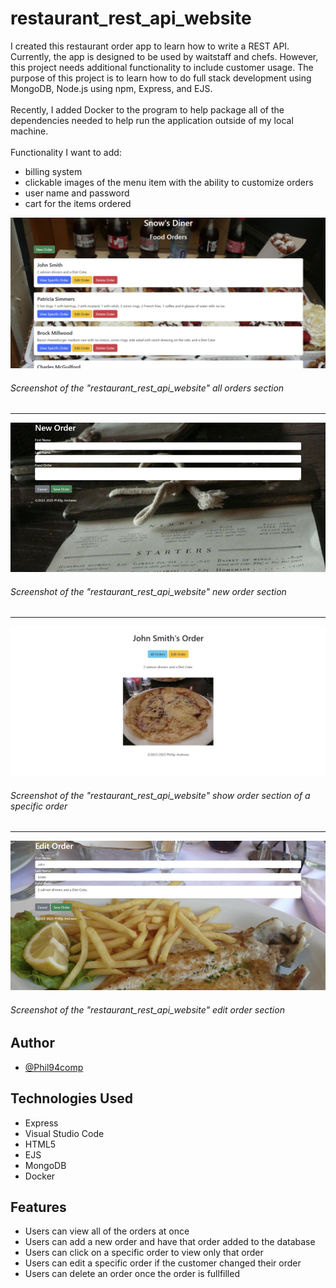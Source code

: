 # restaurant_rest_api_website

I created this restaurant order app to learn how to write a REST API. Currently, the app is designed to be used by waitstaff and chefs. However, this project needs additional functionality to include customer usage. 
The purpose of this project is to learn how to do full stack development using MongoDB, Node.js using npm, Express, and EJS. <br><br>Recently, I added Docker to the program to help package all of the dependencies needed to help run the application outside of my local machine.<br><br>
Functionality I want to add:

  - billing system
  - clickable images of the menu item with the ability to customize orders 
  - user name and password 
  - cart for the items ordered

![](rest_app_img/Screenshot-of-homepage-of-the-REST-app.png)
###### Screenshot of the "restaurant_rest_api_website" all orders section
---

![](rest_app_img/Screenshot-of-the-new-order-page.png)
###### Screenshot of the "restaurant_rest_api_website" new order section
---

![](rest_app_img/Screenshot-of-the-specific-order-page.png)
###### Screenshot of the "restaurant_rest_api_website" show order section of a specific order
---

![](rest_app_img/Screenshot-of-the-edit-order-page.png)
###### Screenshot of the "restaurant_rest_api_website" edit order section

## Author

- [@Phil94comp](https://www.github.com/Phil94comp)

## Technologies Used

* Express
* Visual Studio Code
* HTML5
* EJS
* MongoDB
* Docker

## Features

- Users can view all of the orders at once
- Users can add a new order and have that order added to the database
- Users can click on a specific order to view only that order
- Users can edit a specific order if the customer changed their order
- Users can delete an order once the order is fullfilled
